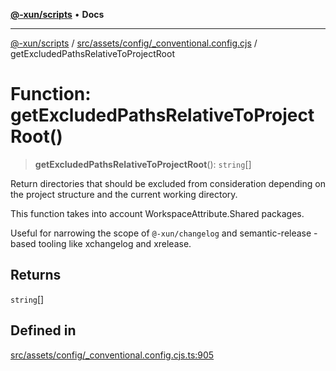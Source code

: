[**@-xun/scripts**](../../../../../README.md) • **Docs**

***

[@-xun/scripts](../../../../../README.md) / [src/assets/config/\_conventional.config.cjs](../README.md) / getExcludedPathsRelativeToProjectRoot

# Function: getExcludedPathsRelativeToProjectRoot()

> **getExcludedPathsRelativeToProjectRoot**(): `string`[]

Return directories that should be excluded from consideration depending on
the project structure and the current working directory.

This function takes into account WorkspaceAttribute.Shared packages.

Useful for narrowing the scope of `@-xun/changelog` and semantic-release
-based tooling like xchangelog and xrelease.

## Returns

`string`[]

## Defined in

[src/assets/config/\_conventional.config.cjs.ts:905](https://github.com/Xunnamius/xscripts/blob/91915b63e10dd6449ad16f4202f487b34227194a/src/assets/config/_conventional.config.cjs.ts#L905)
